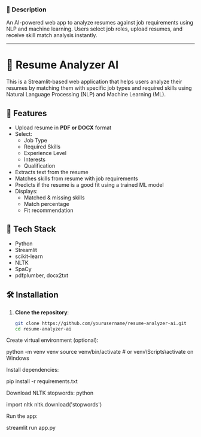 ### 📄 Description
An AI-powered web app to analyze resumes against job requirements using NLP and machine learning. Users select job roles, upload resumes, and receive skill match analysis instantly.

---

# 🧠 Resume Analyzer AI

This is a Streamlit-based web application that helps users analyze their resumes by matching them with specific job types and required skills using Natural Language Processing (NLP) and Machine Learning (ML).

## 🚀 Features

- Upload resume in **PDF or DOCX** format
- Select:
  - Job Type
  - Required Skills
  - Experience Level
  - Interests
  - Qualification
- Extracts text from the resume
- Matches skills from resume with job requirements
- Predicts if the resume is a good fit using a trained ML model
- Displays:
  - Matched & missing skills
  - Match percentage
  - Fit recommendation

## 🧩 Tech Stack

- Python
- Streamlit
- scikit-learn
- NLTK
- SpaCy
- pdfplumber, docx2txt

## 🛠️ Installation

1. **Clone the repository**:
   ```bash
   git clone https://github.com/yourusername/resume-analyzer-ai.git
   cd resume-analyzer-ai

Create virtual environment (optional):

python -m venv venv
source venv/bin/activate  # or venv\Scripts\activate on Windows

Install dependencies:

pip install -r requirements.txt


Download NLTK stopwords:
python

import nltk
nltk.download('stopwords')

Run the app:

streamlit run app.py
